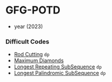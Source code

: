 # GFG-POTD

- year (2023)


### Difficult Codes
- <a href="./POTDS/RodCutting.java" target="_blank">Rod Cutting</a> `dp`
- <a href="./POTDS/MaximumDiamonds.java" target="_blank">Maximum Diamonds</a>
- <a href="./POTDS/LongestRepeatingSubSequence.java" target="_blank">Longest Repeating SubSequence</a> `dp`
- <a href="./POTDS/LongestPalindromeSubSequence.java" target="_blank">Longest Palindromic SubSequence</a> `dp`

